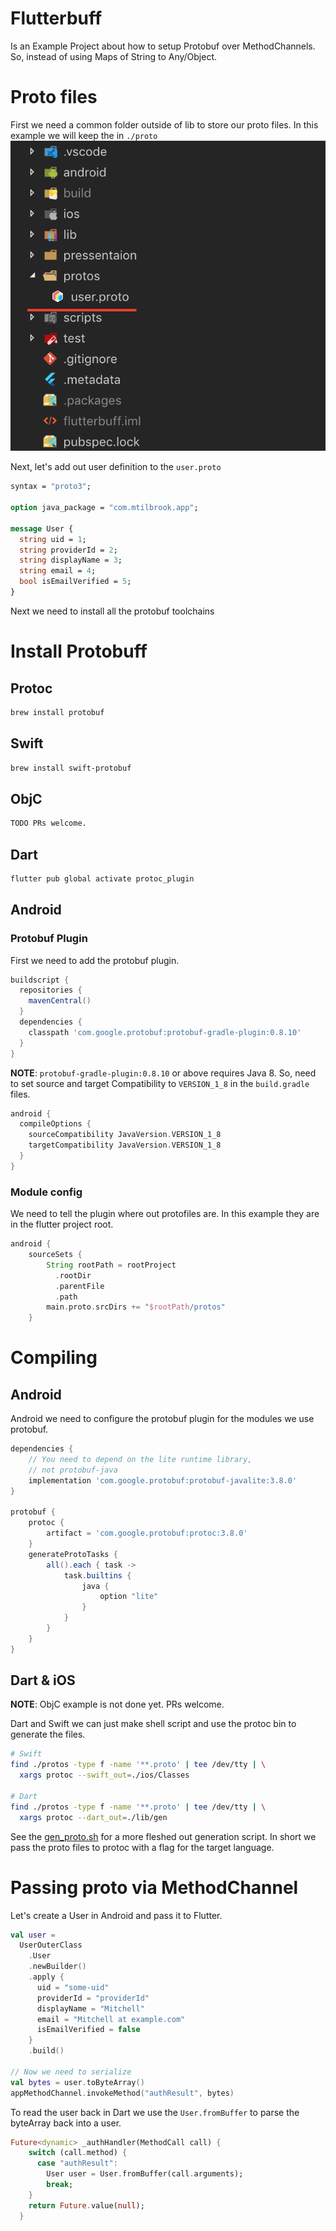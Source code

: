 # Flutterbuff

Is an Example Project about how to setup Protobuf over MethodChannels. So,
instead of using Maps of String to Any/Object.

# Proto files
First we need a common folder outside of lib to store our proto files. In this example we will keep the in `./proto`
![](./docs/images/proto.png)

Next, let's add out user definition to the `user.proto`
```protobuf
syntax = "proto3";

option java_package = "com.mtilbrook.app";

message User {
  string uid = 1;
  string providerId = 2;
  string displayName = 3;
  string email = 4;
  bool isEmailVerified = 5;
}

```

Next we need to install all the protobuf toolchains

# Install Protobuff
## Protoc
```sh
brew install protobuf
```

## Swift
```sh
brew install swift-protobuf
```

## ObjC
```sh
TODO PRs welcome.
```

## Dart
```sh
flutter pub global activate protoc_plugin
```

## Android
### Protobuf Plugin
First we need to add the protobuf plugin.

```groovy
buildscript {
  repositories {
    mavenCentral()
  }
  dependencies {
    classpath 'com.google.protobuf:protobuf-gradle-plugin:0.8.10'
  }
}
```

**NOTE**: `protobuf-gradle-plugin:0.8.10` or above requires Java 8. So, need to set source and target Compatibility to `VERSION_1_8` in the `build.gradle` files.

```groovy
android {
  compileOptions {
    sourceCompatibility JavaVersion.VERSION_1_8
    targetCompatibility JavaVersion.VERSION_1_8
  }
}
```

### Module config
We need to tell the plugin where out protofiles are. In this example they are in the flutter project root.

```groovy
android {
    sourceSets {
        String rootPath = rootProject
          .rootDir
          .parentFile
          .path
        main.proto.srcDirs += "$rootPath/protos"
    }
```

# Compiling

## Android
Android we need to configure the protobuf plugin for the modules we use protobuf.
```groovy
dependencies {
    // You need to depend on the lite runtime library,
    // not protobuf-java
    implementation 'com.google.protobuf:protobuf-javalite:3.8.0'
}

protobuf {
    protoc {
        artifact = 'com.google.protobuf:protoc:3.8.0'
    }
    generateProtoTasks {
        all().each { task ->
            task.builtins {
                java {
                    option "lite"
                }
            }
        }
    }
}
```

## Dart & iOS

**NOTE**: ObjC example is not done yet. PRs welcome.

Dart and Swift we can just make shell script and use the
protoc bin to generate the files.
```sh
# Swift
find ./protos -type f -name '**.proto' | tee /dev/tty | \
  xargs protoc --swift_out=./ios/Classes

# Dart
find ./protos -type f -name '**.proto' | tee /dev/tty | \
  xargs protoc --dart_out=./lib/gen
```

See the [gen_proto.sh](./scripts/gen_proto.sh) for a more fleshed out generation script. In short we pass the proto files to protoc with a flag for the target language.


# Passing proto via MethodChannel

Let's create a User in Android and pass it to Flutter.
```kotlin
val user =
  UserOuterClass
    .User
    .newBuilder()
    .apply {
      uid = "some-uid"
      providerId = "providerId"
      displayName = "Mitchell"
      email = "Mitchell at example.com"
      isEmailVerified = false
    }
    .build()

// Now we need to serialize
val bytes = user.toByteArray()
appMethodChannel.invokeMethod("authResult", bytes)
```

To read the user back in Dart we use the `User.fromBuffer` to parse the
byteArray back into a user.
```dart
Future<dynamic> _authHandler(MethodCall call) {
    switch (call.method) {
      case "authResult":
        User user = User.fromBuffer(call.arguments);
        break;
    }
    return Future.value(null);
  }
```
